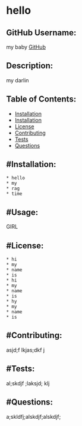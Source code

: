 # hello

## GitHub Username:
my baby
[GitHub](hello)

##  Description:
my darlin

## Table of Contents:
  * [Installation](##installation)
  * [Installation](#usage)
  * [License](#licenses)
  * [Contributing](#contributing)
  * [Tests](#tests)
  * [Questions](#questions)

## #Installation:
    * hello
    * my
    * rag
    * time

## #Usage:
GIRL

## #License:
    * hi
    * my
    * name
    * is
    * hi
    * my
    * name
    * is
    * hy
    * my
    * name
    * is

## #Contributing:
asjd;f lkjas;dkf j

## #Tests:
al;skdjf ;laksjd; klj

## #Questions:
a;skldfj;alskdjf;alskdjf;

